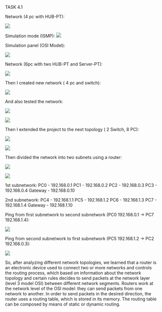 TASK 4.1

Network (4 pc with HUB-PT):

![](images/scr1.png)

Simulation mode (ISMP):
![](images/scr2.png)

Simulation panel (OSI Model):

![](images/scr3.png)

Network (6pc with two HUB-PT and Server-PT):

![](images/scr4.png)

Then I created new network ( 4 pc and switch):

![](images/scr5.png)

And also tested the network:

![](images/scr6.png)

![](images/scr7.png)

Then I extended the project to the next topology ( 2 Switch, 8 PC):

![](images/scr8.png)

![](images/scr9.png)

Then divided the network into two subnets using a router:

![](images/scr10.png)

![](images/scr13.png)

1st subnetwork:
PC0 - 192.168.0.1
PC1 - 192.168.0.2
PC2 - 192.168.0.3
PC3 - 192.168.0.4
Gateway - 192.168.0.10

2nd subnetwork:
PC4 - 192.168.1.1
PC5 - 192.168.1.2
PC6 - 192.168.1.3
PC7 - 192.168.1.4
Gateway - 192.168.1.10

Ping from first subnetwork to second subnetwork (PC0 192.168.0.1 -> PC7 192.168.1.4):

![](images/scr11.png)

Ping from  second subnetwork to first subnetwork (PC5 192.168.1.2 -> PC2 192.168.0.3):

![](images/scr12.png)


So, after analyzing different network topologies, we learned that a router is an electronic device used to connect two or more networks and controls the routing process, which based on information about the network topology and certain rules decides to send packets at the network layer (level 3 model OSI) between different network segments. Routers work at the network level of the OSI model: they can send packets from one network to another. In order to send packets in the desired direction, the router uses a routing table, which is stored in its memory. The routing table can be composed by means of static or dynamic routing.
